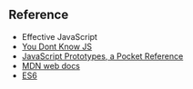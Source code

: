 ## Reference

- Effective JavaScript
- [You Dont Know JS](https://github.com/getify/You-Dont-Know-JS/)
- [JavaScript Prototypes, a Pocket Reference](https://medium.com/@ajmeyghani/javascript-prototypes-a-pocket-reference-d88f550ffce3)
- [MDN web docs](https://developer.mozilla.org/)
- [ES6](http://es6.ruanyifeng.com/)
